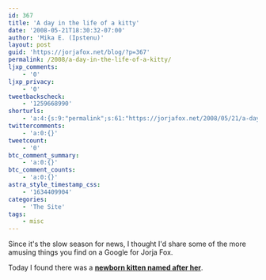 ```yaml
---
id: 367
title: 'A day in the life of a kitty'
date: '2008-05-21T18:30:32-07:00'
author: 'Mika E. (Ipstenu)'
layout: post
guid: 'https://jorjafox.net/blog/?p=367'
permalink: /2008/a-day-in-the-life-of-a-kitty/
ljxp_comments:
    - '0'
ljxp_privacy:
    - '0'
tweetbackscheck:
    - '1259668990'
shorturls:
    - 'a:4:{s:9:"permalink";s:61:"https://jorjafox.net/2008/05/21/a-day-in-the-life-of-a-kitty/";s:7:"tinyurl";s:25:"http://tinyurl.com/mm52dh";s:4:"isgd";s:18:"http://is.gd/53zw0";s:5:"bitly";s:20:"http://bit.ly/7mgePC";}'
twittercomments:
    - 'a:0:{}'
tweetcount:
    - '0'
btc_comment_summary:
    - 'a:0:{}'
btc_comment_counts:
    - 'a:0:{}'
astra_style_timestamp_css:
    - '1634409904'
categories:
    - 'The Site'
tags:
    - misc
---
```


Since it's the slow season for news, I thought I'd share some of the more amusing things you find on a Google for Jorja Fox. 

Today I found there was a <b><a href="http://adiltofakitty.livejournal.com/">newborn kitten named after her</a></b>. 